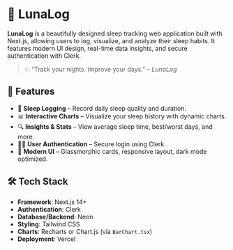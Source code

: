 # 🌙 LunaLog

**LunaLog** is a beautifully designed sleep tracking web application built with Next.js, allowing users to log, visualize, and analyze their sleep habits. It features modern UI design, real-time data insights, and secure authentication with Clerk.

> ✨ “Track your nights. Improve your days.” – *LunaLog*

## 🚀 Features

- 🌙 **Sleep Logging** – Record daily sleep quality and duration.
- 📊 **Interactive Charts** – Visualize your sleep history with dynamic charts.
- 🔍 **Insights & Stats** – View average sleep time, best/worst days, and more.
- 🧑‍💼 **User Authentication** – Secure login using Clerk.
- 🎨 **Modern UI** – Glassmorphic cards, responsive layout, dark mode optimized.

## 🛠️ Tech Stack

- **Framework**: Next.js 14+
- **Authentication**: Clerk
- **Database/Backend**: Neon 
- **Styling**: Tailwind CSS
- **Charts**: Recharts or Chart.js (via `BarChart.tsx`)
- **Deployment**: Vercel
